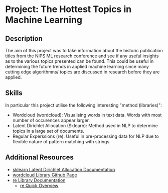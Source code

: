 # Project: The Hottest Topics in Machine Learning

## Description
The aim of this project was to take information about the historic publication titles from the NIPS ML research conference and see if any useful insights as to the various topics
presented can be found. This could be useful in determining the future trends in applied machine learning since many cutting edge algorithmns/ topics are discussed in research before they are applied.

## Skills
In particular this project utilise the following  interesting "method (libraries)":
- Wordcloud (wordcloud): Visualising words in text data. Words with most number of occurences appear larger.
- Latent Dirichlet Allocation (Sklearn): Method used in NLP to determine topics in a large set of documents.
- Regular Experssions (re): Useful in pre-processing data for NLP due to flexible nature of pattern matching with strings.

## Additional Resources
- [sklearn Latent Dirichlet Allocation Documentation](https://scikit-learn.org/stable/modules/generated/sklearn.decomposition.LatentDirichletAllocation.html)
- [wordcloud Library Github Page](https://github.com/amueller/word_cloud)
- [re Library Documentation](https://docs.python.org/3/library/re.html#)
    - [re Quick Overview](https://www.w3schools.com/python/python_regex.asp)

